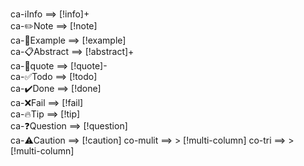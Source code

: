ca-ℹ️Info ==> [!info]+  
ca-✏️Note ==> [!note]  
ca-🔻Example ==> [!example]  
ca-📋Abstract ==> [!abstract]+  
ca-📔quote ==> [!quote]-  
ca-✅Todo ==> [!todo]  
ca-✔️Done ==> [!done]  
ca-❌Fail ==> [!fail]  
ca-🔥Tip ==> [!tip]  
ca-❓Question ==> [!question]  
ca-⚠️Caution ==> [!caution]
co-mulit ==> > [!multi-column]
co-tri ==> > [!multi-column]


